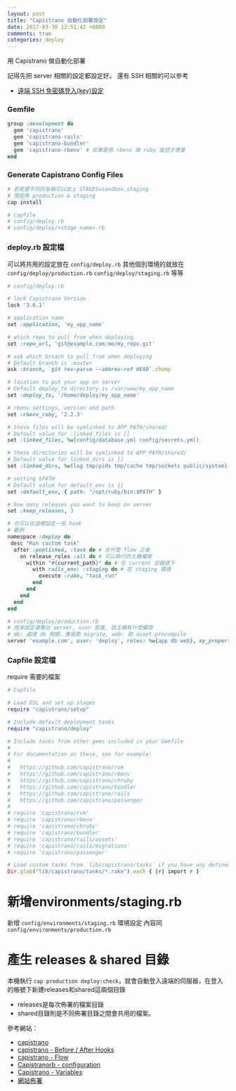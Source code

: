 ```yaml
---
layout: post
title: "Capistrano 自動化部署設定"
date: 2017-03-30 12:51:42 +0800
comments: true
categories: deploy
---
```

用 Capistrano 做自動化部署

<!-- more -->

記得先把 server 相關的設定都設定好。
還有 SSH 相關的可以參考

* [遠端 SSH 免密碼登入(key)設定](http://mgleon08.github.io/blog/2015/12/14/ssh-no-password/)

### Gemfile

```ruby
group :development do
  gem 'capistrano'
  gem 'capistrano-rails'
  gem 'capistrano-bundler'
  gem 'capistrano-rbenv' # 如果是用 rbenv 做 ruby 版控才需要
end
```

### Generate Capistrano Config Files

```ruby
# 若是要不同的名稱可以加上 STAGES=sandbox,staging
# 預設為 production & staging
cap install

# Capfile
# config/deploy.rb
# config/deploy/<stage_name>.rb
```


### deploy.rb 設定檔

可以將共用的設定放在 `config/deploy.rb` 其他個別環境的就放在 `config/deploy/production.rb` `config/deploy/staging.rb` 
等等

```ruby
# config/deploy.rb

# lock Capistrano Version
lock '3.6.1'

# application name
set :application, 'my_app_name'

# which repo to pull from when deploying
set :repo_url, 'git@example.com:me/my_repo.git'

# ask which brnach to pull from when deploying
# Default branch is :master
ask :branch, `git rev-parse --abbrev-ref HEAD`.chomp

# location to put your app on server
# Default deploy_to directory is /var/www/my_app_name
set :deploy_to, '/home/deploy/my_app_name'

# rbenv settings, version and path
set :rbenv_ruby, '2.2.3'

# these files will be symlinked to APP_PATH/shared/
# Default value for :linked_files is []
set :linked_files, %w(config/database.yml config/secrets.yml)

# these directories will be symlinked to APP_PATH/shared/
# Default value for linked_dirs is []
set :linked_dirs, %w(log tmp/pids tmp/cache tmp/sockets public/system)

# setting $PATH
# Default value for default_env is {}
set :default_env, { path: "/opt/ruby/bin:$PATH" }

# how many releases you want to keep on server
set :keep_releases, 3

# 也可以在這裡設定一些 hook
# 範例
namespace :deploy do
 desc "Run custom task"
  after :published, :task do # 在什麼 flow 之後
    on release_roles :all do # 可以執行的主機權限
      within "#{current_path}" do # 在 current 目錄底下
        with rails_env: :staging do # 在 staging 環境
          execute :rake, "task_run"
        end
      end
    end
  end
end
```

```ruby
# config/deploy/production.rb
# 用來設定連哪台 server, user 是誰, 該主機有什麼權限
# db: 處理 db 相關，像是跑 migrate, web: 跑 asset:precompile
server 'example.com', user: 'deploy', roles: %w{app db web}, my_property: :my_value
```

### Capfile 設定檔

require 需要的檔案

```ruby
# Capfile

# Load DSL and set up stages
require "capistrano/setup"

# Include default deployment tasks
require "capistrano/deploy"

# Include tasks from other gems included in your Gemfile
#
# For documentation on these, see for example:
#
#   https://github.com/capistrano/rvm
#   https://github.com/capistrano/rbenv
#   https://github.com/capistrano/chruby
#   https://github.com/capistrano/bundler
#   https://github.com/capistrano/rails
#   https://github.com/capistrano/passenger
#
# require 'capistrano/rvm'
# require 'capistrano/rbenv'
# require 'capistrano/chruby'
# require 'capistrano/bundler'
# require 'capistrano/rails/assets'
# require 'capistrano/rails/migrations'
# require 'capistrano/passenger'

# Load custom tasks from `lib/capistrano/tasks` if you have any defined
Dir.glob("lib/capistrano/tasks/*.rake").each { |r| import r }
```

# 新增environments/staging.rb

新增 `config/environments/staging.rb` 環境設定 內容同 `config/environments/production.rb`

# 產生 releases & shared 目錄
本機執行 `cap production deploy:check`，就會自動登入遠端的伺服器，在登入的帳號下新建releases和shared這兩個目錄

* releases是每次佈署的檔案目錄
* shared目錄則是不同佈署目錄之間會共用的檔案。

參考網站：

* [capistrano](https://github.com/capistrano/capistrano)
* [capistrano - Before / After Hooks](http://capistranorb.com/documentation/getting-started/before-after/)
* [capistrano - Flow](http://capistranorb.com/documentation/getting-started/flow/)
* [Capistranorb - configuration](http://capistranorb.com/documentation/getting-started/configuration/)
* [Capistrano - Variables](http://www.freelancingdigest.com/articles/capistrano-variables/)
* [網站佈署](https://ihower.tw/rails/deployment.html)
